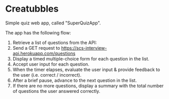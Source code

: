 # Creatubbles

Simple quiz web app, called "SuperQuizApp". 

The app has the following flow:

1. Retrieve a list of questions from the API:
2. Send a GET request to https://scs-interview-api.herokuapp.com/questions
3. Display a timed multiple-choice form for each question in the list.
4. Accept user input for each question.
5. When the timer elapses, evaluate the user input & provide feedback to the user (i.e. correct / incorrect).
6. After a brief pause, advance to the next question in the list.
7. If there are no more questions, display a summary with the total number of questions the user answered correctly.